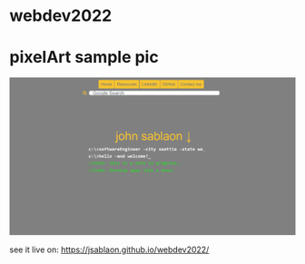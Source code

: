 # webdev2022
# pixelArt sample pic
![alt text](https://github.com/jsablaon/webdev2022/blob/main/home.PNG?raw=true)

see it live on: https://jsablaon.github.io/webdev2022/


